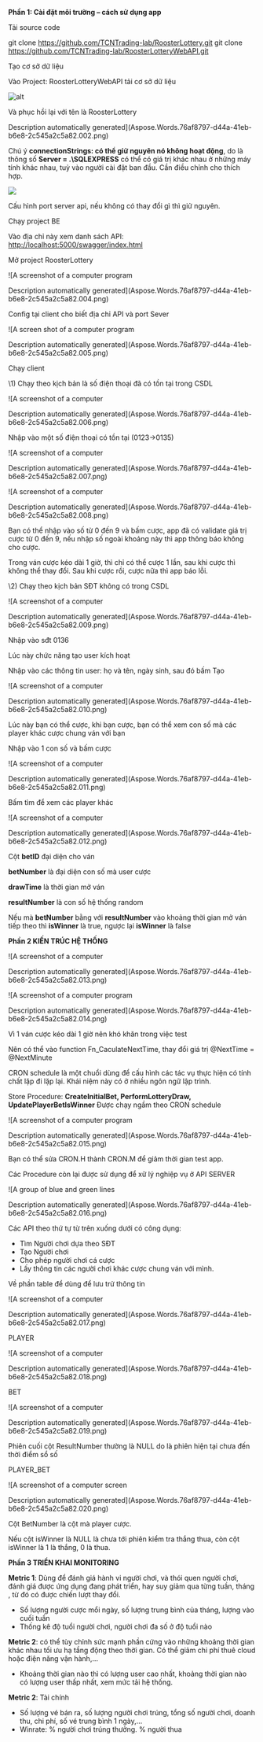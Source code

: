 ﻿**Phần 1: Cài đặt môi trường – cách sử dụng app**

Tải source code

git clone <https://github.com/TCNTrading-lab/RoosterLottery.git>
git clone <https://github.com/TCNTrading-lab/RoosterLotteryWebAPI.git>

Tạo cơ sở dữ liệu

Vào Project: RoosterLotteryWebAPI tải cơ sở dữ liệu

![alt](Aspose.Words.76af8797-d44a-41eb-b6e8-2c545a2c5a82.001.png)

Và phục hồi lại với tên là RoosterLottery

Description automatically generated](Aspose.Words.76af8797-d44a-41eb-b6e8-2c545a2c5a82.002.png)

Chú ý **connectionStrings: có thể giử nguyên nó không hoạt động**, do là thông số **Server = .\\SQLEXPRESS** có thể có giá trị khác nhau ở những máy tính khác nhau, tuỳ vào người cài đặt ban đầu. Cần điều chỉnh cho thích hợp.

![](Aspose.Words.76af8797-d44a-41eb-b6e8-2c545a2c5a82.003.png)

Cấu hình port server api, nếu không có thay đổi gì thì giử nguyên.

Chạy project BE

Vào địa chỉ này xem danh sách API: <http://localhost:5000/swagger/index.html>

Mở project RoosterLottery

![A screenshot of a computer program

Description automatically generated](Aspose.Words.76af8797-d44a-41eb-b6e8-2c545a2c5a82.004.png)

Config tại client cho biết địa chỉ API và port Sever

![A screen shot of a computer program

Description automatically generated](Aspose.Words.76af8797-d44a-41eb-b6e8-2c545a2c5a82.005.png)

Chạy client

\1) Chạy theo kịch bản là số điện thoại đã có tồn tại trong CSDL

![A screenshot of a computer

Description automatically generated](Aspose.Words.76af8797-d44a-41eb-b6e8-2c545a2c5a82.006.png)

Nhập vào một số điện thoại có tồn tại (0123->0135)

![A screenshot of a computer

Description automatically generated](Aspose.Words.76af8797-d44a-41eb-b6e8-2c545a2c5a82.007.png)

![A screenshot of a computer

Description automatically generated](Aspose.Words.76af8797-d44a-41eb-b6e8-2c545a2c5a82.008.png)

Bạn có thể nhập vào số từ 0 đến 9 và bấm cược, app đã có validate giá trị cược từ 0 đến 9, nếu nhập số ngoài khoảng này thì app thông báo không cho cược.

Trong ván cược kéo dài 1 giờ, thì chỉ có thể cược 1 lần, sau khi cược thì không thể thay đổi. Sau khi cược rồi, cược nữa thì app báo lỗi.

\2) Chạy theo kịch bản SĐT không có trong CSDL

![A screenshot of a computer

Description automatically generated](Aspose.Words.76af8797-d44a-41eb-b6e8-2c545a2c5a82.009.png)

Nhập vào sđt 0136

Lúc này chức năng tạo user kích hoạt

Nhập vào các thông tin user: họ và tên, ngày sinh, sau đó bấm Tạo

![A screenshot of a computer

Description automatically generated](Aspose.Words.76af8797-d44a-41eb-b6e8-2c545a2c5a82.010.png)

Lúc này bạn có thể cược, khi bạn cược, bạn có thể xem con số mà các player khác cược chung ván với bạn

Nhập vào 1 con số và bấm cược

![A screenshot of a computer

Description automatically generated](Aspose.Words.76af8797-d44a-41eb-b6e8-2c545a2c5a82.011.png)

Bấm tìm để xem các player khác

![A screenshot of a computer

Description automatically generated](Aspose.Words.76af8797-d44a-41eb-b6e8-2c545a2c5a82.012.png)

Cột **betID** đại diện cho ván

**betNumber** là đại diện con số mà user cược

**drawTime** là thời gian mở ván

**resultNumber** là con số hệ thống random

Nếu mà **betNumber** bằng với **resultNumber** vào khoảng thời gian mở ván tiếp theo thì **isWinner** là true, ngược lại **isWinner** là false

**Phần 2 KIẾN TRÚC HỆ THỐNG**

![A screenshot of a computer

Description automatically generated](Aspose.Words.76af8797-d44a-41eb-b6e8-2c545a2c5a82.013.png)

![A screenshot of a computer program

Description automatically generated](Aspose.Words.76af8797-d44a-41eb-b6e8-2c545a2c5a82.014.png)

Vì 1 ván cược kéo dài 1 giờ nên khó khăn trong việc test

Nên có thể vào function Fn_CaculateNextTime, thay đổi giá trị @NextTime = @NextMinute

CRON schedule là một chuổi dùng để cấu hình các tác vụ thực hiện có tính chất lặp đi lặp lại. Khái niệm này có ở nhiều ngôn ngữ lập trình.

Store Procedure: **CreateInitialBet, PerformLotteryDraw, UpdatePlayerBetIsWinner** Được chạy ngầm theo CRON schedule

![A screenshot of a computer program

Description automatically generated](Aspose.Words.76af8797-d44a-41eb-b6e8-2c545a2c5a82.015.png)

Bạn có thể sửa CRON.H thành CRON.M để giảm thời gian test app.

Các Procedure còn lại được sử dụng để xữ lý nghiệp vụ ở API SERVER

![A group of blue and green lines

Description automatically generated](Aspose.Words.76af8797-d44a-41eb-b6e8-2c545a2c5a82.016.png)

Các API theo thứ tự từ trên xuống dưới có công dụng:

- Tìm Người chơi dựa theo SĐT
- Tạo Người chơi
- Cho phép người chơi cá cược
- Lấy thông tin các người chơi khác cược chung ván với mình.

Về phần table để dùng để lưu trử thông tin

![A screenshot of a computer

Description automatically generated](Aspose.Words.76af8797-d44a-41eb-b6e8-2c545a2c5a82.017.png)

PLAYER

![A screenshot of a computer

Description automatically generated](Aspose.Words.76af8797-d44a-41eb-b6e8-2c545a2c5a82.018.png)

BET

![A screenshot of a computer

Description automatically generated](Aspose.Words.76af8797-d44a-41eb-b6e8-2c545a2c5a82.019.png)

Phiên cuối cột ResultNumber thường là NULL do là phiên hiện tại chưa đến thời điểm sổ số

PLAYER_BET

![A screenshot of a computer screen

Description automatically generated](Aspose.Words.76af8797-d44a-41eb-b6e8-2c545a2c5a82.020.png)

Cột BetNumber là cột mà player cược.

Nếu cột isWinner là NULL là chưa tới phiên kiểm tra thắng thua, còn cột isWinner là 1 là thắng, 0 là thua.

**Phần 3 TRIỂN KHAI MONITORING**

**Metric 1**: Dùng để đánh giá hành vi người chơi, và thói quen người chơi, đánh giá được ứng dụng đang phát triển, hay suy giảm qua từng tuần, tháng , từ đó có được chiến lượt thay đổi.

- Số lượng người cược mổi ngày, số lượng trung bình của tháng, lượng vào cuối tuần
- Thống kê độ tuổi người chơi, người chơi đa số ở độ tuổi nào

**Metric 2**: có thể tùy chỉnh sức mạnh phần cứng vào những khoảng thời gian khác nhau tối ưu hạ tầng động theo thời gian. Có thể giảm chi phí thuê cloud hoặc điện năng vận hành,…

- Khoảng thời gian nào thì có lượng user cao nhất, khoảng thời gian nào có lượng user thấp nhất, xem mức tải hệ thống.

**Metric 2**: Tài chính

- Số lượng vé bán ra, số lượng người chơi trúng, tổng số người chơi, doanh thu, chi phí, số vé trung bình 1 ngày,…
- Winrate: % người chơi trúng thưởng. % người thua
